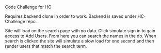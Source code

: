 Code Challenge for HC

Requires backend clone in order to work. Backend is saved under HC-Challenge repo.

Site will load on the search page with no data. Click simulate sign in to gain access to Add Users. 
From here you can search the names in the db. When search is clicked the site will simulate a slow load for one second and then render users that match the search term.
